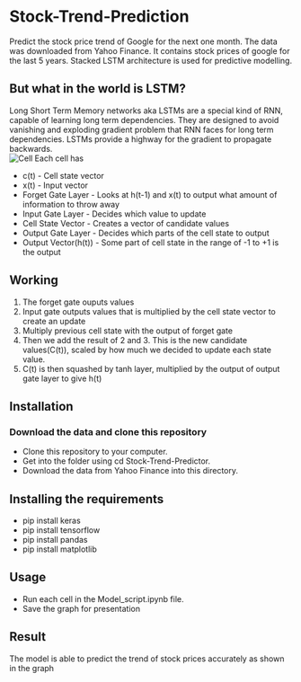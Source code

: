 # Stock-Trend-Prediction
Predict the stock price trend of Google for the next one month. The data was downloaded from Yahoo Finance. It contains stock prices of google for the last 5 years. Stacked LSTM architecture is used for predictive modelling.
## But what in the world is LSTM?
Long Short Term Memory networks aka LSTMs are a special kind of RNN, capable of learning long term dependencies. They are designed to avoid vanishing and exploding gradient problem that RNN faces for long term dependencies. LSTMs provide a highway for the gradient to propagate backwards.\
![Cell](http://colah.github.io/posts/2015-08-Understanding-LSTMs/img/LSTM3-chain.png)
Each cell has
* c(t) - Cell state vector
* x(t) - Input vector
* Forget Gate Layer - Looks at h(t-1) and x(t) to output what amount of information to throw away
* Input Gate Layer - Decides which value to update
* Cell State Vector - Creates a vector of candidate values
* Output Gate Layer - Decides which parts of the cell state to output
* Output Vector(h(t)) - Some part of cell state in the range of -1 to +1 is the output
## Working
1. The forget gate ouputs values
2. Input gate outputs values that is multiplied by the cell state vector to create an update
3. Multiply previous cell state with the output of forget gate
4. Then we add the result of 2 and 3. This is the new candidate values(C(t)), scaled by how much we decided to update each state value.
5. C(t) is then squashed by tanh layer, multiplied by the output of output gate layer to give h(t)
## Installation
### Download the data and clone this repository
* Clone this repository to your computer.
* Get into the folder using cd Stock-Trend-Predictor.
* Download the data from Yahoo Finance into this directory.
## Installing the requirements
* pip install keras
* pip install tensorflow
* pip install pandas
* pip install matplotlib
## Usage
* Run each cell in the Model_script.ipynb file.
* Save the graph for presentation
## Result
The model is able to predict the trend of stock prices accurately as shown in the graph
